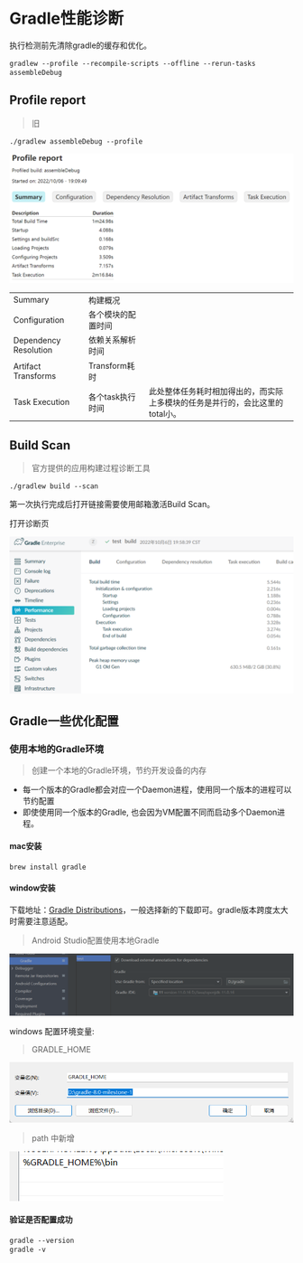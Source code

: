 # Gradle性能诊断

执行检测前先清除gradle的缓存和优化。

```shell
gradlew --profile --recompile-scripts --offline --rerun-tasks assembleDebug
```

## Profile report

> 旧

```shell
./gradlew assembleDebug --profile
```

![image-20221006191240015](./Gradle%E6%80%A7%E8%83%BD%E8%AF%8A%E6%96%AD.assets/image-20221006191240015.png)

|                       |                    |                                                              |
| --------------------- | ------------------ | ------------------------------------------------------------ |
| Summary               | 构建概况           |                                                              |
| Configuration         | 各个模块的配置时间 |                                                              |
| Dependency Resolution | 依赖关系解析时间   |                                                              |
| Artifact Transforms   | Transform耗时      |                                                              |
| Task Execution        | 各个task执行时间   | 此处整体任务耗时相加得出的，而实际上多模块的任务是并行的，会比这里的total小。 |



## Build Scan

> 官方提供的应用构建过程诊断工具

```shell
./gradlew build --scan 
```

第一次执行完成后打开链接需要使用邮箱激活Build Scan。

打开诊断页

![image-20221006200030971](./Gradle%E6%80%A7%E8%83%BD%E8%AF%8A%E6%96%AD.assets/image-20221006200030971.png)

## Gradle一些优化配置

### 使用本地的Gradle环境

> 创建一个本地的Gradle环境，节约开发设备的内存

* 每一个版本的Gradle都会对应一个Daemon进程，使用同一个版本的进程可以节约配置
* 即使使用同一个版本的Gradle, 也会因为VM配置不同而启动多个Daemon进程。

#### mac安装

```shell
brew install gradle
```

#### window安装

下载地址：[Gradle Distributions](https://services.gradle.org/distributions/)，一般选择新的下载即可。gradle版本跨度太大时需要注意适配。

> Android Studio配置使用本地Gradle

![image-20221007215201059](./Gradle%E6%80%A7%E8%83%BD%E8%AF%8A%E6%96%AD.assets/image-20221007215201059.png)

windows 配置环境变量:

> GRADLE_HOME

![image-20221007213029484](./Gradle%E6%80%A7%E8%83%BD%E8%AF%8A%E6%96%AD.assets/image-20221007213029484.png)

> path 中新增

![image-20221007213116787](./Gradle%E6%80%A7%E8%83%BD%E8%AF%8A%E6%96%AD.assets/image-20221007213116787.png)



#### 验证是否配置成功

```shell
gradle --version
gradle -v
```

